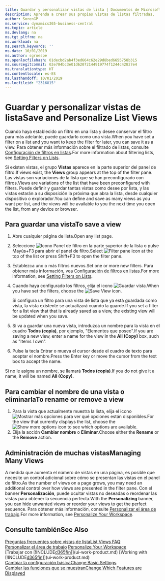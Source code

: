 ```yaml
---
title: Guardar y personalizar vistas de lista | Documentos de Microsoft
description: Aprenda a crear sus propias vistas de listas filtradas.
author: SorenGP
ms.service: dynamics365-business-central
ms.topic: article
ms.devlang: na
ms.tgt_pltfrm: na
ms.workload: na
ms.search.keywords: ''
ms.date: 10/01/2019
ms.author: sgroespe
ms.openlocfilehash: 01decbd2ab4f3ed664c62e29d8bed6655758b315
ms.sourcegitcommit: 02e704bc3e01d62072144919774f1244c42827e4
ms.translationtype: HT
ms.contentlocale: es-ES
ms.lasthandoff: 10/01/2019
ms.locfileid: "2316815"
---
```

# <a name="save-and-personalize-list-views"></a><span data-ttu-id="7475e-103">Guardar y personalizar vistas de lista</span><span class="sxs-lookup"><span data-stu-id="7475e-103">Save and Personalize List Views</span></span>
<span data-ttu-id="7475e-104">Cuando haya establecido un filtro en una lista y desee conservar el filtro para más adelante, puede guardarlo como una vista.</span><span class="sxs-lookup"><span data-stu-id="7475e-104">When you have set a filter on a list and you want to keep the filter for later, you can save it as a view.</span></span> <span data-ttu-id="7475e-105">Para obtener más información sobre el filtrado de listas, consulte [Configuración de filtros en listas](ui-enter-criteria-filters.md#setting-filters-on-lists).</span><span class="sxs-lookup"><span data-stu-id="7475e-105">For more information about filtering lists, see [Setting Filters on Lists](ui-enter-criteria-filters.md#setting-filters-on-lists).</span></span>

<span data-ttu-id="7475e-106">Si existen vistas, el grupo **Vistas** aparece en la parte superior del panel de filtro.</span><span class="sxs-lookup"><span data-stu-id="7475e-106">If views exist, the **Views** group appears at the top of the filter pane.</span></span> <span data-ttu-id="7475e-107">Las vistas son variaciones de la lista que se han preconfigurado con filtros.</span><span class="sxs-lookup"><span data-stu-id="7475e-107">Views are variations of the list that have been preconfigured with filters.</span></span> <span data-ttu-id="7475e-108">Puede definir y guardar tantas vistas como desee por lista, y las vistas estarán a su disposición la próxima que abra la lista, desde cualquier dispositivo o explorador.</span><span class="sxs-lookup"><span data-stu-id="7475e-108">You can define and save as many views as you want per list, and the views will be available to you the next time you open the list, from any device or browser.</span></span>

## <a name="to-save-a-view"></a><span data-ttu-id="7475e-109">Para guardar una vista</span><span class="sxs-lookup"><span data-stu-id="7475e-109">To save a view</span></span>
1. <span data-ttu-id="7475e-110">Abre cualquier página de lista.</span><span class="sxs-lookup"><span data-stu-id="7475e-110">Open any list page.</span></span>
2. <span data-ttu-id="7475e-111">Seleccione ![Icono Panel de filtro](media/open-filter-pane-icon.png "Icono Panel de filtro") en la parte superior de la lista o pulse Mayús+F3 para abrir el panel de filtro.</span><span class="sxs-lookup"><span data-stu-id="7475e-111">Select ![Filter pane icon](media/open-filter-pane-icon.png "Filter pane icon") at the top of the list or press Shift+F3 to open the filter pane.</span></span>
3. <span data-ttu-id="7475e-112">Establezca uno o más filtros nuevos.</span><span class="sxs-lookup"><span data-stu-id="7475e-112">Set one or more new filters.</span></span> <span data-ttu-id="7475e-113">Para obtener más información, vea [Configuración de filtros en listas](ui-enter-criteria-filters.md#setting-filters-on-lists).</span><span class="sxs-lookup"><span data-stu-id="7475e-113">For more information, see [Setting Filters on Lists](ui-enter-criteria-filters.md#setting-filters-on-lists).</span></span>
4. <span data-ttu-id="7475e-114">Cuando haya configurado los filtros, elija el icono ![Guardar vista](media/save_view_icon.png "Guardar vista").</span><span class="sxs-lookup"><span data-stu-id="7475e-114">When you have set the filters, choose the ![Save View](media/save_view_icon.png "Save View") icon.</span></span>

    <span data-ttu-id="7475e-115">Si configura un filtro para una vista de lista que ya está guardada como vista, la vista existente se actualizará cuando la guarde.</span><span class="sxs-lookup"><span data-stu-id="7475e-115">If you set a filter for a list view that that is already saved as a view, the existing view will be updated when you save.</span></span>
5. <span data-ttu-id="7475e-116">Si va a guardar una nueva vista, introduzca un nombre para la vista en el cuadro **Todos (copia)**, por ejemplo, "Elementos que poseo".</span><span class="sxs-lookup"><span data-stu-id="7475e-116">If you are saving a new view, enter a name for the view in the **All (Copy)** box, such as "Items I own".</span></span>
6. <span data-ttu-id="7475e-117">Pulse la tecla Entrar o mueva el cursor desde el cuadro de texto para aceptar el nombre.</span><span class="sxs-lookup"><span data-stu-id="7475e-117">Press the Enter key or move the cursor from the text box to accept the name.</span></span>

<span data-ttu-id="7475e-118">Si no le asigna un nombre, se llamará **Todos (copia)**.</span><span class="sxs-lookup"><span data-stu-id="7475e-118">If you do not give it a name, it will be named **All (Copy)**.</span></span>

## <a name="to-rename-or-remove-a-view"></a><span data-ttu-id="7475e-119">Para cambiar el nombre de una vista o eliminarla</span><span class="sxs-lookup"><span data-stu-id="7475e-119">To rename or remove a view</span></span>
1. <span data-ttu-id="7475e-120">Para la vista que actualmente muestra la lista, elija el icono ![Mostrar más opciones](media/show-more-options-icon.png "Mostrar más opciones") para ver qué opciones están disponibles.</span><span class="sxs-lookup"><span data-stu-id="7475e-120">For the view that currently displays the list, choose the ![Show more options](media/show-more-options-icon.png "Show more options") icon to see which options are available.</span></span>
2. <span data-ttu-id="7475e-121">Elija la acción **Cambiar nombre** o **Eliminar**.</span><span class="sxs-lookup"><span data-stu-id="7475e-121">Choose either the **Rename** or the **Remove** action.</span></span>

## <a name="managing-many-views"></a><span data-ttu-id="7475e-122">Administración de muchas vistas</span><span class="sxs-lookup"><span data-stu-id="7475e-122">Managing Many Views</span></span>
<span data-ttu-id="7475e-123">A medida que aumenta el número de vistas en una página, es posible que necesite un control adicional sobre cómo se presentan las vistas en el panel de filtro.</span><span class="sxs-lookup"><span data-stu-id="7475e-123">As the number of views on a page grows, you may need an additional control over how views are presented in the filter pane.</span></span> <span data-ttu-id="7475e-124">Con el banner **Personalización**, puede ocultar vistas no deseadas o reordenar las vistas para obtener la secuencia perfecta.</span><span class="sxs-lookup"><span data-stu-id="7475e-124">With the **Personalizing** banner, you can hide unwanted views or reorder your views to get the perfect sequence.</span></span> <span data-ttu-id="7475e-125">Para obtener más información, consulte [Personalizar el área de trabajo](ui-personalization-user.md).</span><span class="sxs-lookup"><span data-stu-id="7475e-125">For more information, see [Personalize Your Workspace](ui-personalization-user.md).</span></span>

## <a name="see-also"></a><span data-ttu-id="7475e-126">Consulte también</span><span class="sxs-lookup"><span data-stu-id="7475e-126">See Also</span></span>
[<span data-ttu-id="7475e-127">Preguntas frecuentes sobre vistas de lista</span><span class="sxs-lookup"><span data-stu-id="7475e-127">List Views FAQ</span></span>](ui-views-faq.md)  
<span data-ttu-id="7475e-128">[Personalizar el área de trabajo](ui-personalization-user.md)  </span><span class="sxs-lookup"><span data-stu-id="7475e-128">[Personalize Your Workspace](ui-personalization-user.md)  </span></span>  
<span data-ttu-id="7475e-129">[Trabajar con [!INCLUDE[d365fin](includes/d365fin_md.md)]](ui-work-product.md)  </span><span class="sxs-lookup"><span data-stu-id="7475e-129">[Working with [!INCLUDE[d365fin](includes/d365fin_md.md)]](ui-work-product.md)  </span></span>  
[<span data-ttu-id="7475e-130">Cambiar la configuración básica</span><span class="sxs-lookup"><span data-stu-id="7475e-130">Change Basic Settings</span></span>](ui-change-basic-settings.md)  
[<span data-ttu-id="7475e-131">Cambiar las funciones que se muestran</span><span class="sxs-lookup"><span data-stu-id="7475e-131">Change Which Features are Displayed</span></span>](ui-experiences.md)  
